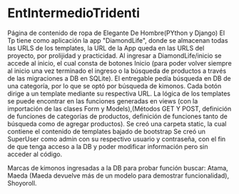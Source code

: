 # EntIntermedioTridenti
Página de contenido de ropa de Elegante De Hombre(PYthon y Django)
El Tp tiene como aplicación la app "DiamondLife", donde se almacenan todas las URLS de los templates, la URL de la App queda en las URLS del proyecto, por prolijidad y practicidad.
Al ingresar a DiamondLife/inicio se accede al inicio, el cual consta de botones Inicio (para poder volver siempre al inicio una vez terminado el ingreso o la búsqueda de productos
a través de las migraciones a DB en SQLite).
El entregable pedía búsqueda en DB de una categoría, por lo que se optó por búsqueda de kimonos. 
Cada botón dirige a un template mediante su respectiva URL.
La lógica de los templates se puede encontrar en las funciones generadas en views (con la importación de las clases Form y Models),(Métodos GET Y POST, definición de funciones de 
categorías de productos, definición de funciones tanto de búsqueda como de agregar productos). Se creó una carpeta static, la cual contiene el contenido de templates bajado de bootstrap
Se creó un SuperUser como admin con su respectivo usuario y contraseña, con el fin de que tenga acceso a la DB y poder modificar información pero sin acceder al código.

Marcas de kimonos ingresadas a la DB para probar función buscar: Atama, Maeda (Maeda devuelve más de un modelo para demostrar funcionalidad), Shoyoroll.




